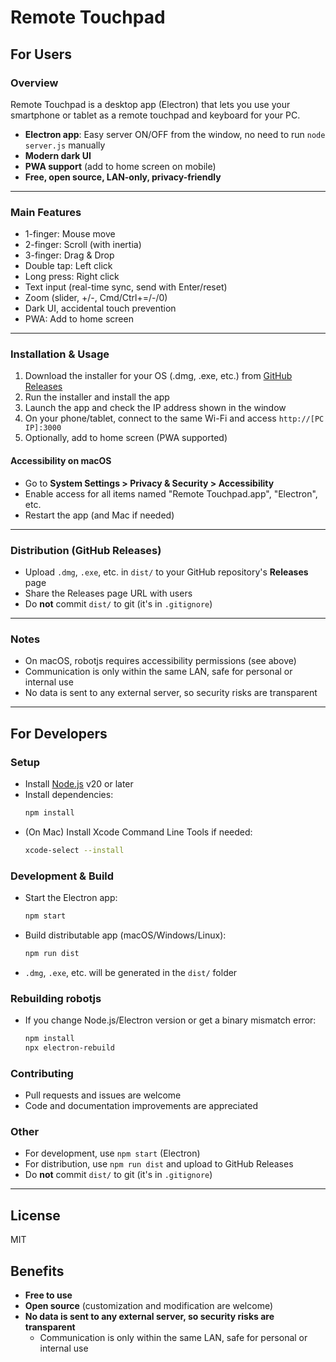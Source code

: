 # Remote Touchpad

## For Users

### Overview
Remote Touchpad is a desktop app (Electron) that lets you use your smartphone or tablet as a remote touchpad and keyboard for your PC.

- **Electron app**: Easy server ON/OFF from the window, no need to run `node server.js` manually
- **Modern dark UI**
- **PWA support** (add to home screen on mobile)
- **Free, open source, LAN-only, privacy-friendly**

---

### Main Features
- 1-finger: Mouse move
- 2-finger: Scroll (with inertia)
- 3-finger: Drag & Drop
- Double tap: Left click
- Long press: Right click
- Text input (real-time sync, send with Enter/reset)
- Zoom (slider, +/-, Cmd/Ctrl+=/-/0)
- Dark UI, accidental touch prevention
- PWA: Add to home screen

---

### Installation & Usage

1. Download the installer for your OS (.dmg, .exe, etc.) from [GitHub Releases](https://github.com/your-username/your-repo/releases)
2. Run the installer and install the app
3. Launch the app and check the IP address shown in the window
4. On your phone/tablet, connect to the same Wi-Fi and access `http://[PC IP]:3000`
5. Optionally, add to home screen (PWA supported)

#### Accessibility on macOS
- Go to **System Settings > Privacy & Security > Accessibility**
- Enable access for all items named "Remote Touchpad.app", "Electron", etc.
- Restart the app (and Mac if needed)

---

### Distribution (GitHub Releases)
- Upload `.dmg`, `.exe`, etc. in `dist/` to your GitHub repository's **Releases** page
- Share the Releases page URL with users
- Do **not** commit `dist/` to git (it's in `.gitignore`)

---

### Notes
- On macOS, robotjs requires accessibility permissions (see above)
- Communication is only within the same LAN, safe for personal or internal use
- No data is sent to any external server, so security risks are transparent

---

## For Developers

### Setup
- Install [Node.js](https://nodejs.org/) v20 or later
- Install dependencies:
  ```sh
  npm install
  ```
- (On Mac) Install Xcode Command Line Tools if needed:
  ```sh
  xcode-select --install
  ```

### Development & Build
- Start the Electron app:
  ```sh
  npm start
  ```
- Build distributable app (macOS/Windows/Linux):
  ```sh
  npm run dist
  ```
- `.dmg`, `.exe`, etc. will be generated in the `dist/` folder

### Rebuilding robotjs
- If you change Node.js/Electron version or get a binary mismatch error:
  ```sh
  npm install
  npx electron-rebuild
  ```

### Contributing
- Pull requests and issues are welcome
- Code and documentation improvements are appreciated

### Other
- For development, use `npm start` (Electron)
- For distribution, use `npm run dist` and upload to GitHub Releases
- Do **not** commit `dist/` to git (it's in `.gitignore`)

---

## License
MIT

## Benefits
- **Free to use**
- **Open source** (customization and modification are welcome)
- **No data is sent to any external server, so security risks are transparent**
  - Communication is only within the same LAN, safe for personal or internal use
